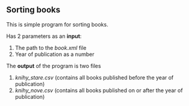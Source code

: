 ## Sorting books
This is simple program for sorting books.

Has 2 parameters as an **input**:
1. The path to the *book.xml* file
2. Year of publication as a number

The **output** of the program is two files
1. *knihy_stare.csv* (contains all books published before the year of publication)
2. *knihy_nove.csv* (contains all books published on or after the year of publication)